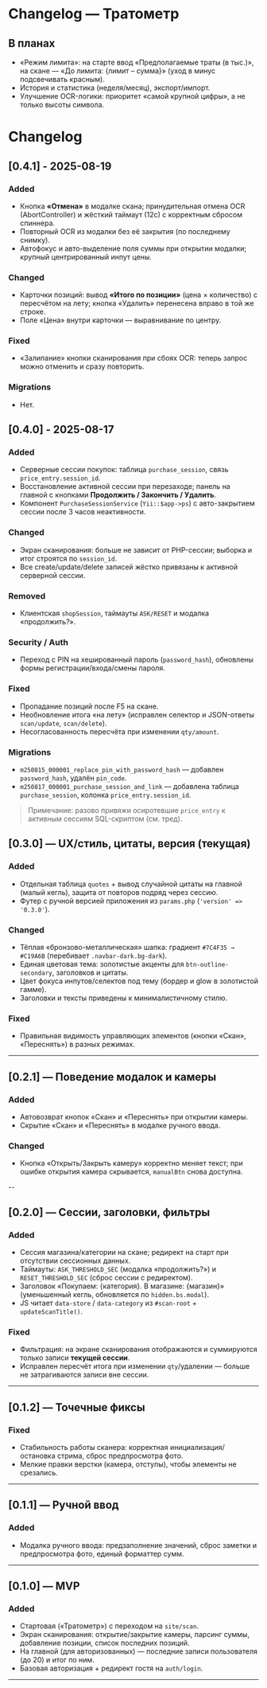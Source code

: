 # Changelog — Тратометр
## В планах
- «Режим лимита»: на старте ввод «Предполагаемые траты (в тыс.)», на скане — «До лимита: {лимит – сумма}» (уход в минус подсвечивать красным).
- История и статистика (неделя/месяц), экспорт/импорт.
- Улучшение OCR-логики: приоритет «самой крупной цифры», а не только высоты символа.
# Changelog

## [0.4.1] - 2025-08-19
### Added
- Кнопка **«Отмена»** в модалке скана; принудительная отмена OCR (AbortController) и жёсткий таймаут (12с) с корректным сбросом спиннера.
- Повторный OCR из модалки без её закрытия (по последнему снимку).
- Автофокус и авто-выделение поля суммы при открытии модалки; крупный центрированный инпут цены.

### Changed
- Карточки позиций: вывод **«Итого по позиции»** (цена × количество) с пересчётом на лету; кнопка «Удалить» перенесена вправо в той же строке.
- Поле «Цена» внутри карточки — выравнивание по центру.

### Fixed
- «Залипание» кнопки сканирования при сбоях OCR: теперь запрос можно отменить и сразу повторить.

### Migrations
- Нет.

## [0.4.0] - 2025-08-17
### Added
- Серверные сессии покупок: таблица `purchase_session`, связь `price_entry.session_id`.
- Восстановление активной сессии при перезаходе; панель на главной с кнопками **Продолжить / Закончить / Удалить**.
- Компонент `PurchaseSessionService` (`Yii::$app->ps`) с авто-закрытием сессии после 3 часов неактивности.

### Changed
- Экран сканирования: больше не зависит от PHP-сессии; выборка и итог строятся по `session_id`.
- Все create/update/delete записей жёстко привязаны к активной серверной сессии.

### Removed
- Клиентская `shopSession`, таймауты `ASK/RESET` и модалка «продолжить?».

### Security / Auth
- Переход с PIN на хешированный пароль (`password_hash`), обновлены формы регистрации/входа/смены пароля.

### Fixed
- Пропадание позиций после F5 на скане.
- Необновление итога «на лету» (исправлен селектор и JSON-ответы `scan/update`, `scan/delete`).
- Несогласованность пересчёта при изменении `qty/amount`.

### Migrations
- `m250815_000001_replace_pin_with_password_hash` — добавлен `password_hash`, удалён `pin_code`.
- `m250817_000001_purchase_session_and_link` — добавлена таблица `purchase_session`, колонка `price_entry.session_id`.
> Примечание: разово привяжи осиротевшие `price_entry` к активным сессиям SQL-скриптом (см. тред).
> 
## [0.3.0] — UX/стиль, цитаты, версия (текущая)
### Added
- Отдельная таблица `quotes` + вывод случайной цитаты на главной (малый кегль), защита от повторов подряд через сессию.
- Футер с ручной версией приложения из `params.php` (`'version' => '0.3.0'`).

### Changed
- Тёплая «бронзово-металлическая» шапка: градиент `#7C4F35 → #C19A6B` (перебивает `.navbar-dark.bg-dark`).
- Единая цветовая тема: золотистые акценты для `btn-outline-secondary`, заголовков и цитаты.
- Цвет фокуса инпутов/селектов под тему (бордер и glow в золотистой гамме).
- Заголовки и тексты приведены к минималистичному стилю.

### Fixed
- Правильная видимость управляющих элементов (кнопки «Скан», «Переснять») в разных режимах.

---

## [0.2.1] — Поведение модалок и камеры
### Added
- Автовозврат кнопок «Скан» и «Переснять» при открытии камеры.
- Скрытие «Скан» и «Переснять» в модалке ручного ввода.

### Changed
- Кнопка «Открыть/Закрыть камеру» корректно меняет текст; при ошибке открытия камера скрывается, `manualBtn` снова доступна.

--

## [0.2.0] — Сессии, заголовки, фильтры
### Added
- Сессия магазина/категории на скане; редирект на старт при отсутствии сессионных данных.
- Таймауты: `ASK_THRESHOLD_SEC` (модалка «продолжить?») и `RESET_THRESHOLD_SEC` (сброс сессии с редиректом).
- Заголовок «Покупаем: {категория}. В магазине: {магазин}» (уменьшенный кегль, обновляется по `hidden.bs.modal`).
- JS читает `data-store` / `data-category` из `#scan-root` + `updateScanTitle()`.

### Fixed
- Фильтрация: на экране сканирования отображаются и суммируются только записи **текущей сессии**.
- Исправлен пересчёт итога при изменении `qty`/удалении — больше не затрагиваются записи вне сессии.

---

## [0.1.2] — Точечные фиксы
### Fixed
- Стабильность работы сканера: корректная инициализация/остановка стрима, сброс предпросмотра фото.
- Мелкие правки верстки (камера, отступы), чтобы элементы не срезались.

---

## [0.1.1] — Ручной ввод
### Added
- Модалка ручного ввода: предзаполнение значений, сброс заметки и предпросмотра фото, единый форматтер сумм.

---

## [0.1.0] — MVP
### Added
- Стартовая («Тратометр») с переходом на `site/scan`.
- Экран сканирования: открытие/закрытие камеры, парсинг суммы, добавление позиции, список последних позиций.
- На главной (для авторизованных) — последние записи пользователя (до 20) и итог по ним.
- Базовая авторизация + редирект гостя на `auth/login`.

---
